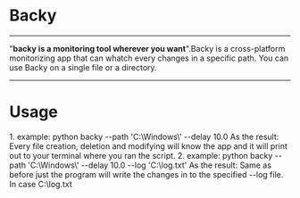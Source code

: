<h1>Backy</h1>
<hr />
<p>
"<strong>backy is a monitoring tool wherever you want</strong>".Backy is a cross-platform
monitorizing app that can whatch every changes in a specific path. You can use Backy on a single file
or a directory.
</p>
<hr />
<h1> Usage </h1>
<p>
 1. example: python backy --path 'C:\Windows\' --delay 10.0
 As the result: Every file creation, deletion and modifying will know the app and it will print out to your terminal where you ran the script.
 2. example: python backy --path 'C:\Windows\' --delay 10.0 --log 'C:\log.txt'
 As the result: Same as before just the program will write the changes in to the specified --log file. In case C:\log.txt 
<p>